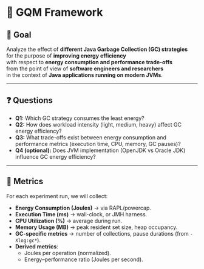# 🧩 GQM Framework

## 🎯 Goal
Analyze the effect of **different Java Garbage Collection (GC) strategies**  
for the purpose of **improving energy efficiency**  
with respect to **energy consumption and performance trade-offs**  
from the point of view of **software engineers and researchers**  
in the context of **Java applications running on modern JVMs**.

---

## ❓ Questions

- **Q1:** Which GC strategy consumes the least energy?  
- **Q2:** How does workload intensity (light, medium, heavy) affect GC energy efficiency?  
- **Q3:** What trade-offs exist between energy consumption and performance metrics (execution time, CPU, memory, GC pauses)?  
- **Q4 (optional):** Does JVM implementation (OpenJDK vs Oracle JDK) influence GC energy efficiency?

---

## 📏 Metrics

For each experiment run, we will collect:

- **Energy Consumption (Joules)** → via RAPL/powercap.  
- **Execution Time (ms)** → wall-clock, or JMH harness.  
- **CPU Utilization (%)** → average during run.  
- **Memory Usage (MB)** → peak resident set size, heap occupancy.  
- **GC-specific metrics** → number of collections, pause durations (from `-Xlog:gc*`).  
- **Derived metrics**:  
  - Joules per operation (normalized).  
  - Energy–performance ratio (Joules per second).  
